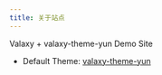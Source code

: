 ```yaml
---
title: 关于站点
---
```


Valaxy + valaxy-theme-yun Demo Site

- Default Theme: [valaxy-theme-yun](https://github.com/YunYouJun/valaxy/blob/main/packages/valaxy-theme-yun/)
